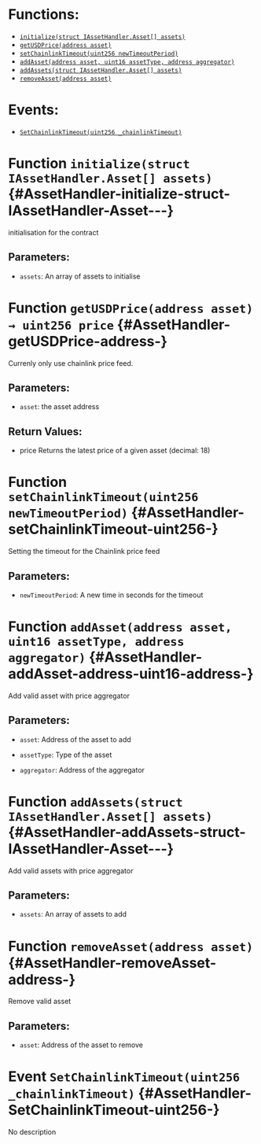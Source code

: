 

# Functions:
- [`initialize(struct IAssetHandler.Asset[] assets)`](#AssetHandler-initialize-struct-IAssetHandler-Asset---)
- [`getUSDPrice(address asset)`](#AssetHandler-getUSDPrice-address-)
- [`setChainlinkTimeout(uint256 newTimeoutPeriod)`](#AssetHandler-setChainlinkTimeout-uint256-)
- [`addAsset(address asset, uint16 assetType, address aggregator)`](#AssetHandler-addAsset-address-uint16-address-)
- [`addAssets(struct IAssetHandler.Asset[] assets)`](#AssetHandler-addAssets-struct-IAssetHandler-Asset---)
- [`removeAsset(address asset)`](#AssetHandler-removeAsset-address-)

# Events:
- [`SetChainlinkTimeout(uint256 _chainlinkTimeout)`](#AssetHandler-SetChainlinkTimeout-uint256-)


# Function `initialize(struct IAssetHandler.Asset[] assets)` {#AssetHandler-initialize-struct-IAssetHandler-Asset---}
initialisation for the contract


## Parameters:
- `assets`: An array of assets to initialise



# Function `getUSDPrice(address asset) → uint256 price` {#AssetHandler-getUSDPrice-address-}
Currenly only use chainlink price feed.


## Parameters:
- `asset`: the asset address


## Return Values:
- price Returns the latest price of a given asset (decimal: 18)


# Function `setChainlinkTimeout(uint256 newTimeoutPeriod)` {#AssetHandler-setChainlinkTimeout-uint256-}
Setting the timeout for the Chainlink price feed


## Parameters:
- `newTimeoutPeriod`: A new time in seconds for the timeout



# Function `addAsset(address asset, uint16 assetType, address aggregator)` {#AssetHandler-addAsset-address-uint16-address-}
Add valid asset with price aggregator


## Parameters:
- `asset`: Address of the asset to add

- `assetType`: Type of the asset

- `aggregator`: Address of the aggregator



# Function `addAssets(struct IAssetHandler.Asset[] assets)` {#AssetHandler-addAssets-struct-IAssetHandler-Asset---}
Add valid assets with price aggregator


## Parameters:
- `assets`: An array of assets to add



# Function `removeAsset(address asset)` {#AssetHandler-removeAsset-address-}
Remove valid asset


## Parameters:
- `asset`: Address of the asset to remove



# Event `SetChainlinkTimeout(uint256 _chainlinkTimeout)` {#AssetHandler-SetChainlinkTimeout-uint256-}
No description

